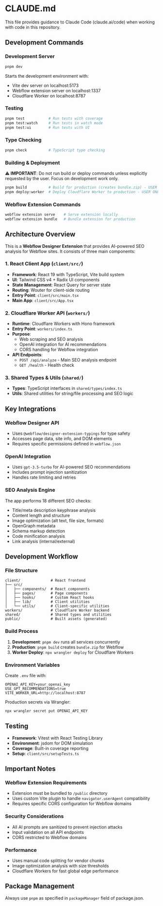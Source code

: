 # CLAUDE.md

This file provides guidance to Claude Code (claude.ai/code) when working with code in this repository.

## Development Commands

### Development Server
```bash
pnpm dev
```
Starts the development environment with:
- Vite dev server on localhost:5173
- Webflow extension server on localhost:1337
- Cloudflare Worker on localhost:8787

### Testing
```bash
pnpm test           # Run tests with coverage
pnpm test:watch     # Run tests in watch mode
pnpm test:ui        # Run tests with UI
```

### Type Checking
```bash
pnpm check          # TypeScript type checking
```

### Building & Deployment
⚠️ **IMPORTANT**: Do not run build or deploy commands unless explicitly requested by the user.
Focus on development work only.

```bash
pnpm build          # Build for production (creates bundle.zip) - USER ONLY
pnpm deploy:worker  # Deploy Cloudflare Worker to production - USER ONLY
```

### Webflow Extension Commands
```bash
webflow extension serve    # Serve extension locally
webflow extension bundle   # Bundle extension for production
```

## Architecture Overview

This is a **Webflow Designer Extension** that provides AI-powered SEO analysis for Webflow sites. It consists of three main components:

### 1. React Client App (`client/src/`)
- **Framework**: React 19 with TypeScript, Vite build system
- **UI**: Tailwind CSS v4 + Radix UI components
- **State Management**: React Query for server state
- **Routing**: Wouter for client-side routing
- **Entry Point**: `client/src/main.tsx`
- **Main App**: `client/src/App.tsx`

### 2. Cloudflare Worker API (`workers/`)
- **Runtime**: Cloudflare Workers with Hono framework
- **Entry Point**: `workers/index.ts`
- **Purpose**: 
  - Web scraping and SEO analysis
  - OpenAI integration for AI recommendations
  - CORS handling for Webflow integration
- **API Endpoints**:
  - `POST /api/analyze` - Main SEO analysis endpoint
  - `GET /health` - Health check

### 3. Shared Types & Utils (`shared/`)
- **Types**: TypeScript interfaces in `shared/types/index.ts`
- **Utils**: Shared utilities for string/file processing and SEO logic

## Key Integrations

### Webflow Designer API
- Uses `@webflow/designer-extension-typings` for type safety
- Accesses page data, site info, and DOM elements
- Requires specific permissions defined in `webflow.json`

### OpenAI Integration
- Uses `gpt-3.5-turbo` for AI-powered SEO recommendations
- Includes prompt injection sanitization
- Handles rate limiting and retries

### SEO Analysis Engine
The app performs 18 different SEO checks:
- Title/meta description keyphrase analysis
- Content length and structure
- Image optimization (alt text, file size, formats)
- OpenGraph metadata
- Schema markup detection
- Code minification analysis
- Link analysis (internal/external)

## Development Workflow

### File Structure
```
client/              # React frontend
├── src/
│   ├── components/  # React components
│   ├── pages/       # Page components  
│   ├── hooks/       # Custom React hooks
│   ├── lib/         # Client utilities
│   └── utils/       # Client-specific utilities
workers/             # Cloudflare Worker backend
shared/              # Shared types and utilities
public/              # Built assets (generated)
```

### Build Process
1. **Development**: `pnpm dev` runs all services concurrently
2. **Production**: `pnpm build` creates `bundle.zip` for Webflow
3. **Worker Deploy**: `npx wrangler deploy` for Cloudflare Workers

### Environment Variables
Create `.env` file with:
```
OPENAI_API_KEY=your_openai_key
USE_GPT_RECOMMENDATIONS=true
VITE_WORKER_URL=http://localhost:8787
```

Production secrets via Wrangler:
```bash
npx wrangler secret put OPENAI_API_KEY
```

## Testing

- **Framework**: Vitest with React Testing Library
- **Environment**: jsdom for DOM simulation
- **Coverage**: Built-in coverage reporting
- **Setup**: `client/src/setupTests.ts`

## Important Notes

### Webflow Extension Requirements
- Extension must be bundled to `/public` directory
- Uses custom Vite plugin to handle `navigator.userAgent` compatibility
- Requires specific CORS configuration for Webflow domains

### Security Considerations
- All AI prompts are sanitized to prevent injection attacks
- Input validation on all API endpoints
- CORS restricted to Webflow domains

### Performance
- Uses manual code splitting for vendor chunks
- Image optimization analysis with size thresholds
- Cloudflare Workers for fast global edge performance

## Package Management
Always use `pnpm` as specified in `packageManager` field of package.json.